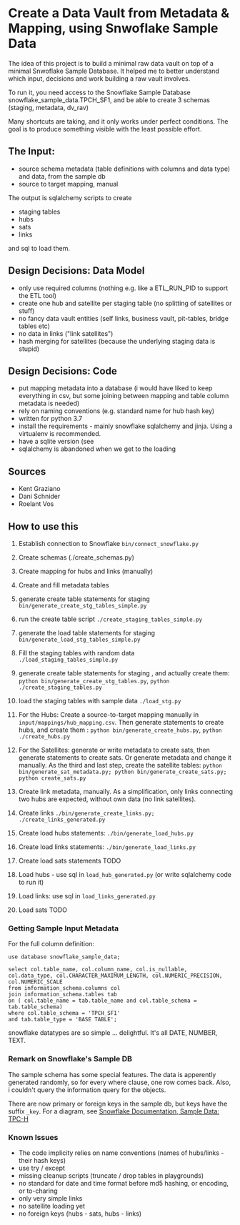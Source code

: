 # Create a Data Vault from Metadata & Mapping, using Snwoflake Sample Data 

The idea of this project is to build a minimal raw data vault on top of a minimal Snwoflake Sample Database. It helped me to better understand which input, decisions and work building a raw vault involves. 

To run it, you need access to the Snowflake Sample Database snowflake_sample_data.TPCH_SF1, and be able to create 3 schemas (staging, metadata, dv_rav)

Many shortcuts are taking, and it only works under perfect conditions. The goal is to produce something visible with the least possible effort.

## The Input:

* source schema metadata (table definitions with columns and data type) and data, from the sample db
* source to target mapping, manual

The output is sqlalchemy scripts to create 

* staging tables
* hubs
* sats
* links

and sql to load them.

## Design Decisions: Data Model

* only use required columns (nothing e.g. like a ETL_RUN_PID to support the ETL tool)
* create one hub and satellite per staging table (no splitting of satellites or stuff)
* no fancy data vault entities (self links, business vault, pit-tables, bridge tables etc)
* no data in links ("link satellites")
* hash merging for satellites (because the underlying staging data is stupid)

## Design Decisions: Code

* put mapping metadata into a database (i would have liked to keep everything in csv, but some joining between mapping and table column metadata is needed)
* rely on naming conventions (e.g. standard name for hub hash key)
* written for python 3.7
* install the requirements - mainly snowflake sqlalchemy and jinja. Using a virtualenv is recommended.
* have a sqlite version (see 
* sqlalchemy is abandoned when we get to the loading

## Sources

* Kent Graziano
* Dani Schnider
* Roelant Vos

## How to use this

1. Establish connection to Snowflake `bin/connect_snowflake.py` 
2. Create schemas (./create_schemas.py)
3. Create mapping for hubs and links (manually)
4. Create and fill metadata tables
3. generate create table statements for staging `bin/generate_create_stg_tables_simple.py`
4. run the create table script `./create_staging_tables_simple.py`
5. generate the load table statements for staging `bin/generate_load_stg_tables_simple.py`
6. Fill the staging tables with random data `./load_staging_tables_simple.py`
3. generate create table statements for staging , and actually create them: `python bin/generate_create_stg_tables.py`,  `python ./create_staging_tables.py`
5. load the staging tables with sample data `./load_stg.py`

8. For the Hubs: Create a source-to-target mapping manually in `input/mappings/hub_mapping.csv`. Then generate statements to create hubs, and create them : `python bin/generate_create_hubs.py`, `python ./create_hubs.py`
8. For the Satellites: generate or write metadata to create sats, then generate statements to create sats. Or generate metadata and change it manually. As the third and last step, create the satellite tables: `python bin/generate_sat_metadata.py; python bin/generate_create_sats.py; python create_sats.py` 
9. Create link metadata, manually. As a simplification, only links connecting two hubs are expected, without own data (no link satellites).
9. Create links `./bin/generate_create_links.py; ./create_links_generated.py` 
10. Create load hubs statements: `./bin/generate_load_hubs.py`
11. Create load links statements: `./bin/generate_load_links.py`
12. Create load sats statements TODO
13. Load hubs - use sql in `load_hub_generated.py` (or write sqlalchemy code to run it)
14. Load links: use sql in `load_links_generated.py`
15. Load sats TODO

### Getting Sample Input Metadata

For the full column definition:

```
use database snowflake_sample_data;

select col.table_name, col.column_name, col.is_nullable, col.data_type, col.CHARACTER_MAXIMUM_LENGTH, col.NUMERIC_PRECISION, col.NUMERIC_SCALE
from information_schema.columns col 
join information_schema.tables tab
on ( col.table_name = tab.table_name and col.table_schema = tab.table_schema)
where col.table_schema = 'TPCH_SF1'
and tab.table_type = 'BASE TABLE';
```
snowflake datatypes are so simple ... delightful. It's all DATE, NUMBER, TEXT.

### Remark on Snowflake's Sample DB

The sample schema has some special features. The data is apperently generated randomly, so for every where clause, one row comes back. Also, i couldn't query the information query for the objects.

There are now primary or foreign keys in the sample db, but keys have the suffix `_key`. For a diagram, see [Snowflake Documentation, Sample Data: TPC-H](https://docs.snowflake.net/manuals/user-guide/sample-data-tpch.html)


### Known Issues

* The code implicity relies on name conventions (names of hubs/links - their hash keys)
* use try / except 
* missing cleanup scripts (truncate / drop tables in playgrounds)
* no standard for date and time format before md5 hashing, or encoding, or to-charing
* only very simple links 
* no satellite loading yet
* no foreign keys (hubs - sats, hubs - links)
